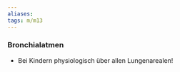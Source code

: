 ```yaml
---
aliases: 
tags: m/m13
---
```

### Bronchialatmen
- Bei Kindern physiologisch über allen Lungenarealen!